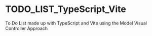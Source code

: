 # TODO_LIST_TypeScript_Vite
To Do List made up with TypeScript and Vite using the Model Visual Controller Approach

